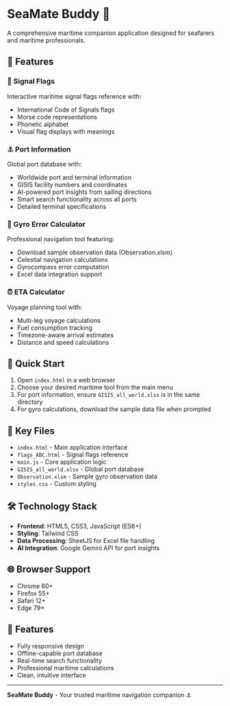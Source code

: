 # SeaMate Buddy 🚢

A comprehensive maritime companion application designed for seafarers and maritime professionals.

## 🌊 Features

### 🏴 Signal Flags
Interactive maritime signal flags reference with:
- International Code of Signals flags
- Morse code representations
- Phonetic alphabet
- Visual flag displays with meanings

### ⚓ Port Information
Global port database with:
- Worldwide port and terminal information
- GISIS facility numbers and coordinates
- AI-powered port insights from sailing directions
- Smart search functionality across all ports
- Detailed terminal specifications

### 🧭 Gyro Error Calculator
Professional navigation tool featuring:
- Download sample observation data (Observation.xlsm)
- Celestial navigation calculations
- Gyrocompass error computation
- Excel data integration support

### ⏰ ETA Calculator
Voyage planning tool with:
- Multi-leg voyage calculations
- Fuel consumption tracking
- Timezone-aware arrival estimates
- Distance and speed calculations

## 🚀 Quick Start

1. Open `index.html` in a web browser
2. Choose your desired maritime tool from the main menu
3. For port information, ensure `GISIS_all_world.xlsx` is in the same directory
4. For gyro calculations, download the sample data file when prompted

## 📁 Key Files

- `index.html` - Main application interface
- `flags_ABC.html` - Signal flags reference
- `main.js` - Core application logic
- `GISIS_all_world.xlsx` - Global port database
- `Observation.xlsm` - Sample gyro observation data
- `styles.css` - Custom styling

## 🛠️ Technology Stack

- **Frontend**: HTML5, CSS3, JavaScript (ES6+)
- **Styling**: Tailwind CSS
- **Data Processing**: SheetJS for Excel file handling
- **AI Integration**: Google Gemini API for port insights

## 🌐 Browser Support

- Chrome 60+
- Firefox 55+
- Safari 12+
- Edge 79+

## 📱 Features

- Fully responsive design
- Offline-capable port database
- Real-time search functionality
- Professional maritime calculations
- Clean, intuitive interface

---

**SeaMate Buddy** - Your trusted maritime navigation companion ⚓